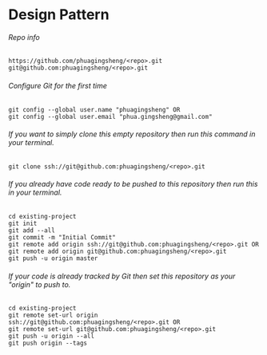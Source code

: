 # Design Pattern

###### Repo info
```
https://github.com/phuagingsheng/<repo>.git
git@github.com:phuagingsheng/<repo>.git
```

###### Configure Git for the first time
```
git config --global user.name "phuagingsheng" OR
git config --global user.email "phua.gingsheng@gmail.com"
```

###### If you want to simply clone this empty repository then run this command in your terminal.
```
git clone ssh://git@github.com:phuagingsheng/<repo>.git
```

###### If you already have code ready to be pushed to this repository then run this in your terminal.
```
cd existing-project
git init
git add --all
git commit -m "Initial Commit"
git remote add origin ssh://git@github.com:phuagingsheng/<repo>.git OR
git remote add origin git@github.com:phuagingsheng/<repo>.git
git push -u origin master
```

###### If your code is already tracked by Git then set this repository as your "origin" to push to.
```
cd existing-project
git remote set-url origin ssh://git@github.com:phuagingsheng/<repo>.git OR
git remote set-url git@github.com:phuagingsheng/<repo>.git
git push -u origin --all
git push origin --tags
```
